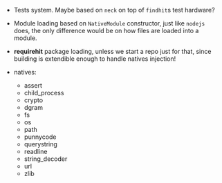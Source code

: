 - Tests system. Maybe based on `neck` on top of `findhit`s test hardware?

- Module loading based on `NativeModule` constructor, just like `nodejs` does,
the only difference would be on how files are loaded into a module.

- **requirehit** package loading, unless we start a repo just for that, since
building is extendible enough to handle natives injection!

- natives:
  - assert
  - child_process
  - crypto
  - dgram
  - fs
  - os
  - path
  - punnycode
  - querystring
  - readline
  - string_decoder
  - url
  - zlib

